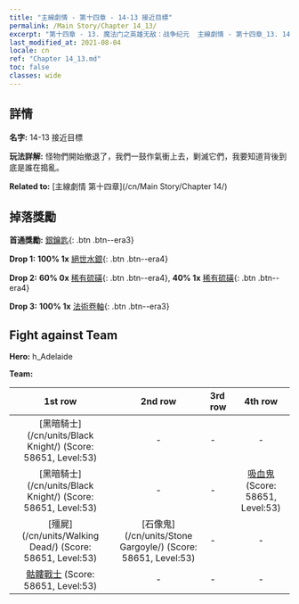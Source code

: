 ```yaml
---
title: "主線劇情 - 第十四章 - 14-13 接近目標"
permalink: /Main Story/Chapter 14_13/
excerpt: "第十四章 - 13. 魔法门之英雄无敌：战争纪元  主線劇情 - 第十四章_13. 14-13 接近目標"
last_modified_at: 2021-08-04
locale: cn
ref: "Chapter 14_13.md"
toc: false
classes: wide
---
```


## 詳情

 **名字:** 14-13 接近目標

 **玩法詳解:** 怪物們開始撤退了，我們一鼓作氣衝上去，剿滅它們，我要知道背後到底是誰在搗亂。

 **Related to:** [主線劇情 第十四章](/cn/Main Story/Chapter 14/)

## 掉落獎勵

 **首通獎勵:** [銀鑰匙](/cn/Items/con_693/){: .btn .btn--era3}

 **Drop 1:** **100% 1x** [絕世水銀](/cn/Items/mat_49/){: .btn .btn--era4}

 **Drop 2:** **60% 0x** [稀有硫磺](/cn/Items/mat_43/){: .btn .btn--era4}, **40% 1x** [稀有硫磺](/cn/Items/mat_43/){: .btn .btn--era4}

 **Drop 3:** **100% 1x** [法術卷軸](/cn/Items/con_694/){: .btn .btn--era3}


## Fight against Team
 **Hero:** h_Adelaide

 **Team:**


  | 1st row | 2nd row | 3rd row | 4th row |
  |:----:|:----:|:----|:----:|
  | [黑暗騎士](/cn/units/Black Knight/) (Score: 58651, Level:53)  | - | - | - |
  | [黑暗騎士](/cn/units/Black Knight/) (Score: 58651, Level:53)  | - | - | [吸血鬼](/cn/units/Vampire/) (Score: 58651, Level:53)  |
  | [殭屍](/cn/units/Walking Dead/) (Score: 58651, Level:53)  | [石像鬼](/cn/units/Stone Gargoyle/) (Score: 58651, Level:53)  | - | - |
  | [骷髏戰士](/cn/units/Skeleton/) (Score: 58651, Level:53)  | - | - | - |


